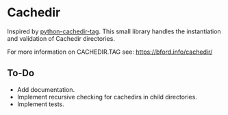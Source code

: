 #  Cachedir

Inspired by [python-cachedir-tag](https://github.com/moreati/python-cachedir-tag/tree/main). This small library handles the instantiation and validation of Cachedir directories.

For more information on CACHEDIR.TAG see: <https://bford.info/cachedir/>

## To-Do

- Add documentation.
- Implement recursive checking for cachedirs in child directories.
- Implement tests.
  
